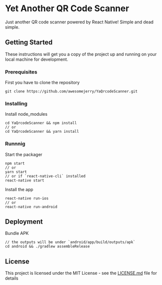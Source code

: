 # Yet Another QR Code Scanner

Just another QR code scanner powered by React Native! Simple and dead simple.

## Getting Started

These instructions will get you a copy of the project up and running on your local machine for development.

### Prerequisites

First you have to clone the repository

```
git clone https://github.com/awesomejerry/YaQrcodeScanner.git
```

### Installing

Install node_modules

```
cd YaQrcodeScanner && npm install
// or
cd YaQrcodeScanner && yarn install
```

### Runnnig

Start the packager

```
npm start
// or
yarn start
// or if `react-native-cli` installed
react-native start
```

Install the app

```
react-native run-ios
// or
react-native run-android
```

## Deployment

Bundle APK

```
// the outputs will be under `android/app/build/outputs/apk`
cd android && ./gradlew assembleRelease
```

## License

This project is licensed under the MIT License - see the [LICENSE.md](LICENSE.md) file for details

